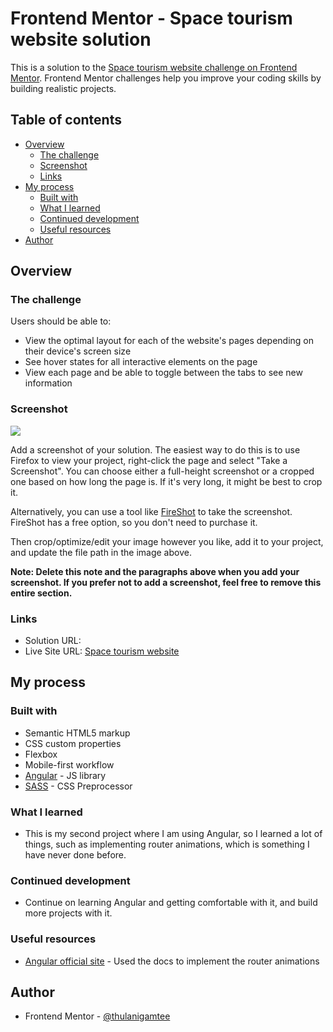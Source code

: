 # Frontend Mentor - Space tourism website solution

This is a solution to the [Space tourism website challenge on Frontend Mentor](https://www.frontendmentor.io/challenges/space-tourism-multipage-website-gRWj1URZ3). Frontend Mentor challenges help you improve your coding skills by building realistic projects.

## Table of contents

- [Overview](#overview)
  - [The challenge](#the-challenge)
  - [Screenshot](#screenshot)
  - [Links](#links)
- [My process](#my-process)
  - [Built with](#built-with)
  - [What I learned](#what-i-learned)
  - [Continued development](#continued-development)
  - [Useful resources](#useful-resources)
- [Author](#author)

## Overview

### The challenge

Users should be able to:

- View the optimal layout for each of the website's pages depending on their device's screen size
- See hover states for all interactive elements on the page
- View each page and be able to toggle between the tabs to see new information

### Screenshot

![](./screenshot.jpg)

Add a screenshot of your solution. The easiest way to do this is to use Firefox to view your project, right-click the page and select "Take a Screenshot". You can choose either a full-height screenshot or a cropped one based on how long the page is. If it's very long, it might be best to crop it.

Alternatively, you can use a tool like [FireShot](https://getfireshot.com/) to take the screenshot. FireShot has a free option, so you don't need to purchase it.

Then crop/optimize/edit your image however you like, add it to your project, and update the file path in the image above.

**Note: Delete this note and the paragraphs above when you add your screenshot. If you prefer not to add a screenshot, feel free to remove this entire section.**

### Links

- Solution URL: []()
- Live Site URL: [Space tourism website](https://sensational-narwhal-34d1e4.netlify.app/)

## My process

### Built with

- Semantic HTML5 markup
- CSS custom properties
- Flexbox
- Mobile-first workflow
- [Angular](https://angular.io/) - JS library
- [SASS](https://sass-lang.com/) - CSS Preprocessor

### What I learned

- This is my second project where I am using Angular, so I learned a lot of things, such as implementing router animations, which is something I have never done before.


### Continued development

- Continue on learning Angular and getting comfortable with it, and build more projects with it.
  

### Useful resources

- [Angular official site](https://angular.io/) - Used the docs to implement the router animations


## Author

- Frontend Mentor - [@thulanigamtee](https://www.frontendmentor.io/profile/thulanigamtee/)

